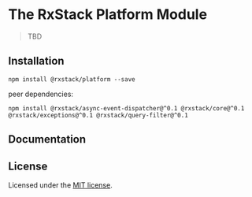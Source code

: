 # The RxStack Platform Module

> TBD

## Installation

```
npm install @rxstack/platform --save
```

peer dependencies:

```
npm install @rxstack/async-event-dispatcher@^0.1 @rxstack/core@^0.1 @rxstack/exceptions@^0.1 @rxstack/query-filter@^0.1
```

## Documentation

## License

Licensed under the [MIT license](../../LICENSE).
